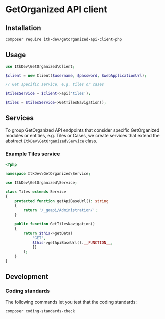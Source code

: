 # GetOrganized API client 

## Installation

```sh
composer require itk-dev/getorganized-api-client-php
```

## Usage

```php
use ItkDev\GetOrganized\Client;

$client = new Client($username, $password, $webApplicationUrl);

// Get specific service, e.g. tiles or cases

$tilesService = $client->api('tiles');

$tiles = $tilesService->GetTilesNavigation();
```

## Services

To group GetOrganized API endpoints that consider specific GetOrganized
modules or entities, e.g. Tiles or Cases, we create services that
extend the abstract `ItkDev\GetOrganized\Service` class.

### Example Tiles service

```php
<?php

namespace ItkDev\GetOrganized\Service;

use ItkDev\GetOrganized\Service;

class Tiles extends Service
{
    protected function getApiBaseUrl(): string
    {
        return '/_goapi/Administration/';
    }

    public function GetTilesNavigation()
    {
        return $this->getData(
            'GET',
            $this->getApiBaseUrl().__FUNCTION__,
            []
        );
    }
}

```

## Development

### Coding standards

The following commands let you test that the coding standards:

```sh
composer coding-standards-check
```

